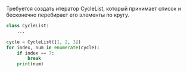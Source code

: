 Требуется создать итератор CycleList, который принимает список и бесконечно перебирает его элементы по кругу.

```python
class CycleList:
    ...

cycle = CycleList([1, 2, 3])
for index, num in enumerate(cycle):
    if index == 7:
        break
    print(num)
```
